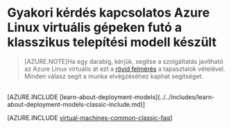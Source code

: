 <properties
    pageTitle="Gyakori kérdések az klasszikus VMs |} Microsoft Azure"
    description="Válaszok a gyakori kérdésekre Azure Linux virtuális gépeken futó a klasszikus telepítési modell készült részét."
    services="virtual-machines-linux"
    documentationCenter=""
    authors="cynthn"
    manager="timlt"
    editor=""
    tags="azure-service-management"/>

<tags
    ms.service="virtual-machines-linux"
    ms.workload="infrastructure-services"
    ms.tgt_pltfrm="vm-linux"
    ms.devlang="na"
    ms.topic="article"
    ms.date="07/28/2016"
    ms.author="cynthn"/>

# <a name="frequently-asked-question-about-azure-linux-virtual-machines-created-with-the-classic-deployment-model"></a>Gyakori kérdés kapcsolatos Azure Linux virtuális gépeken futó a klasszikus telepítési modell készült

> [AZURE.NOTE]Ha egy darabig, kérjük, segítse a szolgáltatás javítható az Azure Linux virtuális át ezt a [rövid felmérés](https://aka.ms/linuxdocsurvey) a tapasztalok vételével. Minden válasz segít a munka elvégzéséhez kaphat segítséget.
<br />
[AZURE.INCLUDE [learn-about-deployment-models](../../includes/learn-about-deployment-models-classic-include.md)]

[AZURE.INCLUDE [virtual-machines-common-classic-faq](../../includes/virtual-machines-common-classic-faq.md)]
